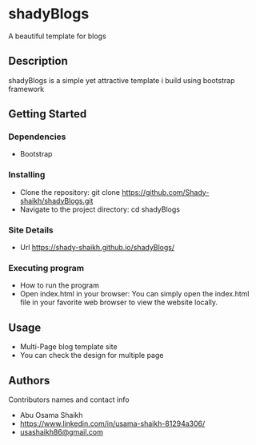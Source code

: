 # shadyBlogs

A beautiful template for blogs

## Description

shadyBlogs is a simple yet attractive template i build using bootstrap framework

## Getting Started

### Dependencies

* Bootstrap

### Installing

* Clone the repository: git clone https://github.com/Shady-shaikh/shadyBlogs.git
* Navigate to the project directory: cd shadyBlogs

### Site Details

* Url https://shady-shaikh.github.io/shadyBlogs/

### Executing program

* How to run the program
* Open index.html in your browser:
You can simply open the index.html file in your favorite web browser to view the website locally.

## Usage
* Multi-Page blog template site
* You can check the design for multiple page


## Authors

Contributors names and contact info

* Abu Osama Shaikh  
* https://www.linkedin.com/in/usama-shaikh-81294a306/
* usashaikh86@gmail.com



